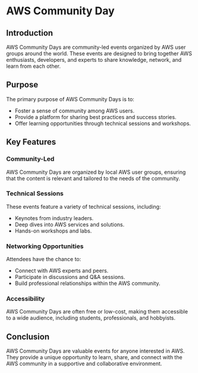 # AWS Community Day

## Introduction
AWS Community Days are community-led events organized by AWS user groups around the world. These events are designed to bring together AWS enthusiasts, developers, and experts to share knowledge, network, and learn from each other.

## Purpose
The primary purpose of AWS Community Days is to:
- Foster a sense of community among AWS users.
- Provide a platform for sharing best practices and success stories.
- Offer learning opportunities through technical sessions and workshops.

## Key Features
### Community-Led
AWS Community Days are organized by local AWS user groups, ensuring that the content is relevant and tailored to the needs of the community.

### Technical Sessions
These events feature a variety of technical sessions, including:
- Keynotes from industry leaders.
- Deep dives into AWS services and solutions.
- Hands-on workshops and labs.

### Networking Opportunities
Attendees have the chance to:
- Connect with AWS experts and peers.
- Participate in discussions and Q&A sessions.
- Build professional relationships within the AWS community.

### Accessibility
AWS Community Days are often free or low-cost, making them accessible to a wide audience, including students, professionals, and hobbyists.

## Conclusion
AWS Community Days are valuable events for anyone interested in AWS. They provide a unique opportunity to learn, share, and connect with the AWS community in a supportive and collaborative environment.
